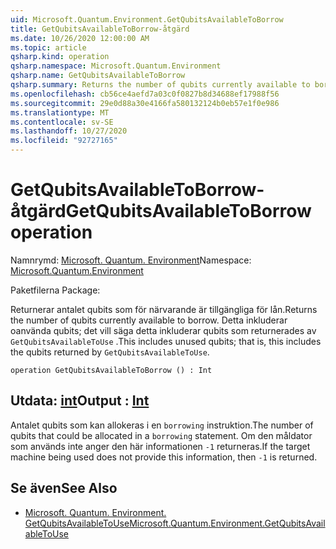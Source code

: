 ```yaml
---
uid: Microsoft.Quantum.Environment.GetQubitsAvailableToBorrow
title: GetQubitsAvailableToBorrow-åtgärd
ms.date: 10/26/2020 12:00:00 AM
ms.topic: article
qsharp.kind: operation
qsharp.namespace: Microsoft.Quantum.Environment
qsharp.name: GetQubitsAvailableToBorrow
qsharp.summary: Returns the number of qubits currently available to borrow. This includes unused qubits; that is, this includes the qubits returned by `GetQubitsAvailableToUse`.
ms.openlocfilehash: cb56ce4aefd7a03c0f0827b8d34688ef17988f56
ms.sourcegitcommit: 29e0d88a30e4166fa580132124b0eb57e1f0e986
ms.translationtype: MT
ms.contentlocale: sv-SE
ms.lasthandoff: 10/27/2020
ms.locfileid: "92727165"
---
```

# <a name="getqubitsavailabletoborrow-operation"></a><span data-ttu-id="6d6aa-102">GetQubitsAvailableToBorrow-åtgärd</span><span class="sxs-lookup"><span data-stu-id="6d6aa-102">GetQubitsAvailableToBorrow operation</span></span>

<span data-ttu-id="6d6aa-103">Namnrymd: [Microsoft. Quantum. Environment](xref:Microsoft.Quantum.Environment)</span><span class="sxs-lookup"><span data-stu-id="6d6aa-103">Namespace: [Microsoft.Quantum.Environment](xref:Microsoft.Quantum.Environment)</span></span>

<span data-ttu-id="6d6aa-104">Paketfilerna [](https://nuget.org/packages/)</span><span class="sxs-lookup"><span data-stu-id="6d6aa-104">Package: [](https://nuget.org/packages/)</span></span>


<span data-ttu-id="6d6aa-105">Returnerar antalet qubits som för närvarande är tillgängliga för lån.</span><span class="sxs-lookup"><span data-stu-id="6d6aa-105">Returns the number of qubits currently available to borrow.</span></span>
<span data-ttu-id="6d6aa-106">Detta inkluderar oanvända qubits; det vill säga detta inkluderar qubits som returnerades av `GetQubitsAvailableToUse` .</span><span class="sxs-lookup"><span data-stu-id="6d6aa-106">This includes unused qubits; that is, this includes the qubits returned by `GetQubitsAvailableToUse`.</span></span>

```qsharp
operation GetQubitsAvailableToBorrow () : Int
```


## <a name="output--int"></a><span data-ttu-id="6d6aa-107">Utdata: [int](xref:microsoft.quantum.lang-ref.int)</span><span class="sxs-lookup"><span data-stu-id="6d6aa-107">Output : [Int](xref:microsoft.quantum.lang-ref.int)</span></span>

<span data-ttu-id="6d6aa-108">Antalet qubits som kan allokeras i en `borrowing` instruktion.</span><span class="sxs-lookup"><span data-stu-id="6d6aa-108">The number of qubits that could be allocated in a `borrowing` statement.</span></span>
<span data-ttu-id="6d6aa-109">Om den måldator som används inte anger den här informationen `-1` returneras.</span><span class="sxs-lookup"><span data-stu-id="6d6aa-109">If the target machine being used does not provide this information, then `-1` is returned.</span></span>

## <a name="see-also"></a><span data-ttu-id="6d6aa-110">Se även</span><span class="sxs-lookup"><span data-stu-id="6d6aa-110">See Also</span></span>

- [<span data-ttu-id="6d6aa-111">Microsoft. Quantum. Environment. GetQubitsAvailableToUse</span><span class="sxs-lookup"><span data-stu-id="6d6aa-111">Microsoft.Quantum.Environment.GetQubitsAvailableToUse</span></span>](xref:Microsoft.Quantum.Environment.GetQubitsAvailableToUse)